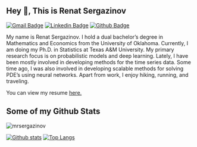 ## Hey 👋, This is Renat Sergazinov
[![Gmail Badge](https://img.shields.io/badge/-mrsergazinov@tamu.edu-c14438?style=flat&logo=Gmail&logoColor=white&link=mailto:mrsergazinov@tamu.edu)](mailto:mrsergazinov@tamu.edu) 
[![Linkedin Badge](https://img.shields.io/badge/-renatsergazinov-0072b1?style=flat&logo=Linkedin&logoColor=white&link=https://www.linkedin.com/in/renatsergazinov/)](https://www.linkedin.com/in/renatsergazinov/) [![Github Badge](https://img.shields.io/badge/-mrsergazinov-grey?style=flat&logo=github&logoColor=white&link=https://github.com/mrsergazinov/)](https://www.github.com/mrsergazinov/) <p align='left'>My name is Renat Sergazinov. I hold a dual bachelor’s degree in Mathematics and Economics from the University of Oklahoma. Currently, I am doing my Ph.D. in Statistics at Texas A&M University. My primary research focus is on probabilistic models and deep learning. Lately, I have been mostly involved in developing methods for the time series data. Some time ago, I was also involved in developing scalable methods for solving PDE’s using neural networks. Apart from work, I enjoy hiking, running, and traveling. </p><p align='left'> You can view my resume <a href='https://drive.google.com/file/d/1-N6sYMpYoAFKtGYILjIJvpTSZAAfJZox/view ' target=_blank><u>here</u>.</a></p>
## Some of my Github Stats
<p align=left> <img src=https://komarev.com/ghpvc/?username=mrsergazinov alt=mrsergazinov /> </p>

[![Github stats](https://github-readme-stats.vercel.app/api?username=mrsergazinov&show_icons=true&include_all_commits=true)](https://github.com/mrsergazinov/github-readme-stats)
[![Top Langs](https://github-readme-stats.vercel.app/api/top-langs/?username=mrsergazinov&layout=compact)](https://github.com/mrsergazinov/github-readme-stats)

